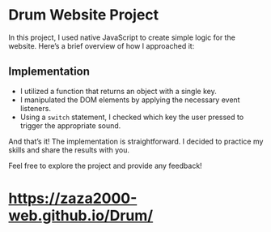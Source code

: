 
# Drum Website Project

In this project, I used native JavaScript to create simple logic for the website. Here’s a brief overview of how I approached it:

## Implementation

- I utilized a function that returns an object with a single key.
- I manipulated the DOM elements by applying the necessary event listeners.
- Using a `switch` statement, I checked which key the user pressed to trigger the appropriate sound.

And that’s it! The implementation is straightforward. I decided to practice my skills and share the results with you.

Feel free to explore the project and provide any feedback!


# https://zaza2000-web.github.io/Drum/
